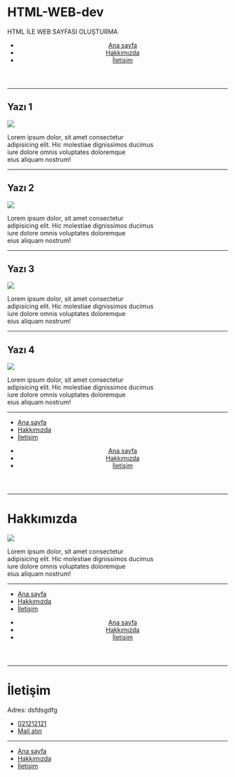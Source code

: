 # HTML-WEB-dev
HTML İLE WEB SAYFASI OLUŞTURMA
<!--index.html -->
<!DOCTYPE html>
<html lang="en">
<head>
    <meta charset="UTF-8">
    <meta http-equiv="X-UA-Compatible" content="IE=edge">
    <meta name="viewport" content="width=device-width, initial-scale=1.0">
    <title>Proje</title>
    <link rel="stylesheet" href="style.css">
</head>
<body>
    <header>
        <nav>
            <ul>
                <li><a href="index.html"> Ana sayfa</a></li>
                <li><a href="about-us.html"> Hakkımızda</a></li>
                <li><a href="contact.html"> İletişim</a></li>
            </ul>
        </nav>
    </header>
    <hr>
    <section>
        <h1> Yazı 1</h1>
        <img src="https://picsum.photos/id/34/600/300">
        <p> Lorem ipsum dolor, sit amet consectetur <br> 
            adipisicing elit. Hic molestiae dignissimos ducimus <br>
            iure dolore omnis voluptates doloremque <br>
            eius aliquam nostrum!
        </p>
        <hr>
        <h1> Yazı 2 </h1>
        <img src="https://picsum.photos/id/35/600/300">
        <p> Lorem ipsum dolor, sit amet consectetur <br> 
            adipisicing elit. Hic molestiae dignissimos ducimus <br>
            iure dolore omnis voluptates doloremque <br>
            eius aliquam nostrum!
        </p>
        <hr>
        <h1> Yazı 3 </h1>
        <img src="https://picsum.photos/id/36/600/300">
        <p> Lorem ipsum dolor, sit amet consectetur <br> 
            adipisicing elit. Hic molestiae dignissimos ducimus <br>
            iure dolore omnis voluptates doloremque <br>
            eius aliquam nostrum!
        </p>
        <hr>
        <h1> Yazı 4 </h1>
        <img src="https://picsum.photos/id/37/600/300">
        <p> Lorem ipsum dolor, sit amet consectetur <br> 
            adipisicing elit. Hic molestiae dignissimos ducimus <br>
            iure dolore omnis voluptates doloremque <br>
            eius aliquam nostrum!
        </p>
        <hr>
        <footer>
            <nav>
                <ul>
                    <li><a href="index.html"> Ana sayfa</a></li>
                    <li><a href="about-us.html"> Hakkımızda</a></li>
                    <li><a href="contact.html"> İletişim</a></li>
                </ul>
            </nav>
        </footer>
    </section>
</body>
</html>
<!-- hakkımızda .html -->
<!DOCTYPE html>
<html lang="en">
<head>
    <meta charset="UTF-8">
    <meta http-equiv="X-UA-Compatible" content="IE=edge">
    <meta name="viewport" content="width=device-width, initial-scale=1.0">
    <title>Proje</title>
</head>
<body>
    <header>
        <nav>
            <ul>
                <li><a href="index.html"> Ana sayfa</a></li>
                <li><a href="about-us.html"> Hakkımızda</a></li>
                <li><a href="contact.html"> İletişim</a></li>
            </ul>
        </nav>
    </header>
    <hr>
    <h1> Hakkımızda </h1>
    <img src="https://picsum.photos/200/300">
    <p> Lorem ipsum dolor, sit amet consectetur <br> 
        adipisicing elit. Hic molestiae dignissimos ducimus <br>
        iure dolore omnis voluptates doloremque <br>
        eius aliquam nostrum!
    </p>
    <hr>
    <footer>
        <nav>
            <ul>
                <li><a href="index.html"> Ana sayfa</a></li>
                <li><a href="about-us.html"> Hakkımızda</a></li>
                <li><a href="contact.html"> İletişim</a></li>
            </ul>
        </nav>
    </footer>
</body>
</html>
<!-- iletisim.html -->
<!DOCTYPE html>
<html lang="en">
<head>
    <meta charset="UTF-8">
    <meta http-equiv="X-UA-Compatible" content="IE=edge">
    <meta name="viewport" content="width=device-width, initial-scale=1.0">
    <title>Proje</title>
</head>
<body>
    <header>
        <nav>
            <ul>
                <li><a href="index.html"> Ana sayfa</a></li>
                <li><a href="about-us.html"> Hakkımızda</a></li>
                <li><a href="contact.html"> İletişim</a></li>
            </ul>
        </nav>
    </header>
    <hr>
    <h1> İletişim </h1>
    <p> Adres: dsfdsgdfg </p>
    <ul>
        <li><a href="tel:02122121212">021212121</a></li>
        <li><a href="mailto:#"> Mail atın </a></li>
    </ul>
    <hr>
    <footer>
        <nav>
            <ul>
                <li><a href="index.html"> Ana sayfa</a></li>
                <li><a href="about-us.html"> Hakkımızda</a></li>
                <li><a href="contact.html"> İletişim</a></li>
            </ul>
        </nav>
    </footer>
</body>
</html>
